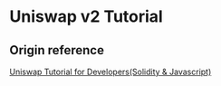 # Uniswap v2 Tutorial

## Origin reference
[Uniswap Tutorial for Developers(Solidity & Javascript)](https://www.youtube.com/watch?v=0Im5iaYoz1Y)